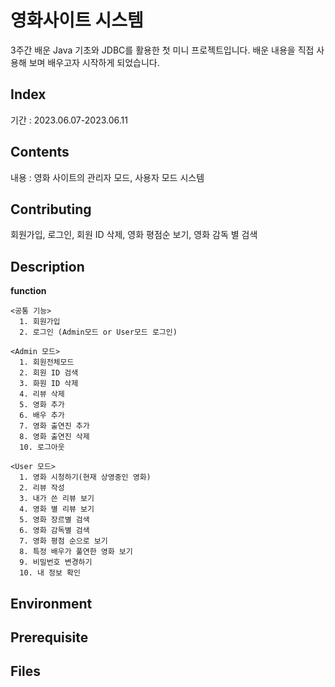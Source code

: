 # 영화사이트 시스템
 
 
3주간 배운 Java 기초와 JDBC를 활용한 첫 미니 프로젝트입니다.
배운 내용을 직접 사용해 보며 배우고자 시작하게 되었습니다.

## Index

기간 : 2023.06.07-2023.06.11


## Contents
  내용 : 영화 사이트의 관리자 모드, 사용자 모드 시스템
 
## Contributing
회원가입, 로그인, 회원 ID 삭제, 영화 평점순 보기, 영화 감독 별 검색


## Description
**function**

    <공통 기능>
      1. 회원가입
      2. 로그인 (Admin모드 or User모드 로그인)
    
    <Admin 모드>
      1. 회원전체모드
      2. 회원 ID 검색
      3. 화원 ID 삭제
      4. 리뷰 삭제
      5. 영화 추가
      6. 배우 추가
      7. 영화 출연진 추가
      8. 영화 출연진 삭제
      10. 로그아웃
    
    <User 모드>
      1. 영화 시청하기(현재 상영중인 영화)
      2. 리뷰 작성
      3. 내가 쓴 리뷰 보기
      4. 영화 별 리뷰 보기
      5. 영화 장르별 검색
      6. 영화 감독별 검색
      7. 영화 평점 순으로 보기
      8. 특정 배우가 풀연한 영화 보기
      9. 비밀번호 변경하기
      10. 내 정보 확인



## Environment

## Prerequisite

## Files
